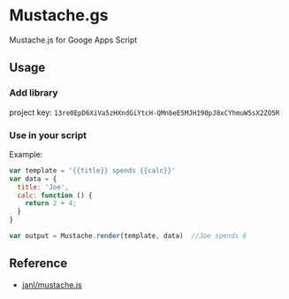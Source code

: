 # Mustache.gs
Mustache.js for Googe Apps Script

## Usage
### Add library
project key: `13re0EpD6XiVa5zHXndGiYtcH-QMnbeE5MJH190pJ8xCYhmuW5sX2ZO5R`

### Use in your script
Example:

```js
var template = '{{title}} spends {{calc}}'
var data = {
  title: 'Joe',
  calc: function () {
    return 2 + 4;
  }
}

var output = Mustache.render(template, data)  //Joe spends 6
```

## Reference
* [janl/mustache.js](https://github.com/janl/mustache.js)
